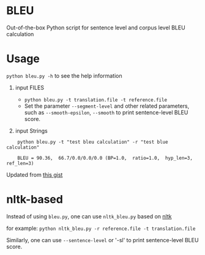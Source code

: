 # BLEU

Out-of-the-box Python script for sentence level and corpus level BLEU calculation

# Usage

`python bleu.py -h` to see the help information

1. input FILES
    * `python bleu.py -t translation.file -t reference.file`
    * Set the parameter `--segment-level` and other related parameters, such as `--smooth-epsilon`, `--smooth` to print sentence-level BLEU score.

2. input Strings
```
    python bleu.py -t "test bleu calculation" -r "test blue calculation"
    
    BLEU = 90.36,  66.7/0.0/0.0/0.0 (BP=1.0,  ratio=1.0,  hyp_len=3,  ref_len=3)
```

Updated from [this gist](https://gist.github.com/alvations/838cb021712ad66e7768)

# nltk-based
Instead of using `bleu.py`, one can use `nltk_bleu.py` based on [nltk](http://www.nltk.org/)

for example:
    ```
    python nltk_bleu.py -r reference.file -t translation.file
    ```

Similarly, one can use `--sentence-level` or '-sl' to print sentence-level BLEU score.
